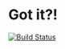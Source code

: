 # Got it?!
[![Build Status](https://travis-ci.org/minden/GotIt.svg?branch=develop)](https://travis-ci.org/minden/GotIt)

